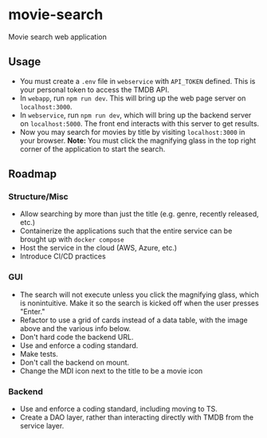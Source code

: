 # movie-search
Movie search web application

## Usage
- You must create a `.env` file in `webservice` with `API_TOKEN` defined. This is your personal token to access the TMDB API.
- In `webapp`, run `npm run dev`. This will bring up the web page server on `localhost:3000`.
- In `webservice`, run `npm run dev`, which will bring up the backend server on `localhost:5000`. The front end interacts with this server to get results.
- Now you may search for movies by title by visiting `localhost:3000` in your browser. **Note:** You must click the magnifying glass in the top right corner of the application to start the search.

## Roadmap
### Structure/Misc
- Allow searching by more than just the title (e.g. genre, recently released, etc.)
- Containerize the applications such that the entire service can be brought up with `docker compose`
- Host the service in the cloud (AWS, Azure, etc.)
- Introduce CI/CD practices

### GUI
- The search will not execute unless you click the magnifying glass, which is nonintuitive. Make it so the search is kicked off when the user presses "Enter."
- Refactor to use a grid of cards instead of a data table, with the image above and the various info below.
- Don't hard code the backend URL.
- Use and enforce a coding standard.
- Make tests.
- Don't call the backend on mount.
- Change the MDI icon next to the title to be a movie icon

### Backend
- Use and enforce a coding standard, including moving to TS.
- Create a DAO layer, rather than interacting directly with TMDB from the service layer.
